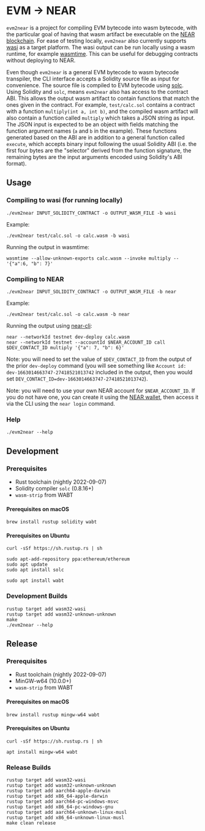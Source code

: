 # EVM → NEAR

`evm2near` is a project for compiling EVM bytecode into wasm bytecode, with the particular goal of having that wasm artifact be executable on the [NEAR blockchain](https://near.org/).
For ease of testing locally, `evm2near` also currently supports [wasi](https://wasi.dev/) as a target platform.
The wasi output can be run locally using a wasm runtime, for example [wasmtime](https://wasmtime.dev/).
This can be useful for debugging contracts without deploying to NEAR.

Even though `evm2near` is a general EVM bytecode to wasm bytecode transpiler, the CLI interface accepts a Solidity source file as input for convenience.
The source file is compiled to EVM bytecode using [solc](https://github.com/ethereum/solidity).
Using Solidity and `solc`, means `evm2near` also has access to the contract ABI.
This allows the output wasm artifact to contain functions that match the ones given in the contract.
For example, `test/calc.sol` contains a contract with a function `multiply(int a, int b)`, and the compiled wasm artifact will also contain a function called `multiply` which takes a JSON string as input.
The JSON input is expected to be an object with fields matching the function argument names (`a` and `b` in the example).
These functions generated based on the ABI are in addition to a general function called `execute`, which accepts binary input following the usual Solidity ABI (i.e. the first four bytes are the "selector" derived from the function signature, the remaining bytes are the input arguments encoded using Solidity's ABI format).

## Usage

### Compiling to wasi (for running locally)

```
./evm2near INPUT_SOLIDITY_CONTRACT -o OUTPUT_WASM_FILE -b wasi
```

Example:

```console
./evm2near test/calc.sol -o calc.wasm -b wasi
```

Running the output in wasmtime:

```console
wasmtime --allow-unknown-exports calc.wasm --invoke multiply -- '{"a":6, "b": 7}'
```

### Compiling to NEAR

```
./evm2near INPUT_SOLIDITY_CONTRACT -o OUTPUT_WASM_FILE -b near
```

Example:

```console
./evm2near test/calc.sol -o calc.wasm -b near
```

Running the output using [near-cli](https://github.com/near/near-cli):

```console
near --networkId testnet dev-deploy calc.wasm
near --networkId testnet --accountId $NEAR_ACCOUNT_ID call $DEV_CONTACT_ID multiply '{"a": 7, "b": 6}'
```

Note: you will need to set the value of `$DEV_CONTACT_ID` from the output of the prior `dev-deploy` command (you will see something like `Account id: dev-1663014663747-27418521013742` included in the output, then you would set `DEV_CONTACT_ID=dev-1663014663747-27418521013742`).

Note: you will need to use your own NEAR account for `$NEAR_ACCOUNT_ID`.
If you do not have one, you can create it using the [NEAR wallet](https://wallet.testnet.near.org/create), then access it via the CLI using the `near login` command.

### Help

```console
./evm2near --help
```

## Development

### Prerequisites

- Rust toolchain (nightly 2022-09-07)
- Solidity compiler `solc` (0.8.16+)
- `wasm-strip` from WABT

#### Prerequisites on macOS

```console
brew install rustup solidity wabt
```

#### Prerequisites on Ubuntu

```console
curl -sSf https://sh.rustup.rs | sh

sudo apt-add-repository ppa:ethereum/ethereum
sudo apt update
sudo apt install solc

sudo apt install wabt
```

### Development Builds

```console
rustup target add wasm32-wasi
rustup target add wasm32-unknown-unknown
make
./evm2near --help
```

## Release

### Prerequisites

- Rust toolchain (nightly 2022-09-07)
- MinGW-w64 (10.0.0+)
- `wasm-strip` from WABT

#### Prerequisites on macOS

```console
brew install rustup mingw-w64 wabt
```

#### Prerequisites on Ubuntu

```console
curl -sSf https://sh.rustup.rs | sh

apt install mingw-w64 wabt
```

### Release Builds

```console
rustup target add wasm32-wasi
rustup target add wasm32-unknown-unknown
rustup target add aarch64-apple-darwin
rustup target add x86_64-apple-darwin
rustup target add aarch64-pc-windows-msvc
rustup target add x86_64-pc-windows-gnu
rustup target add aarch64-unknown-linux-musl
rustup target add x86_64-unknown-linux-musl
make clean release
```
